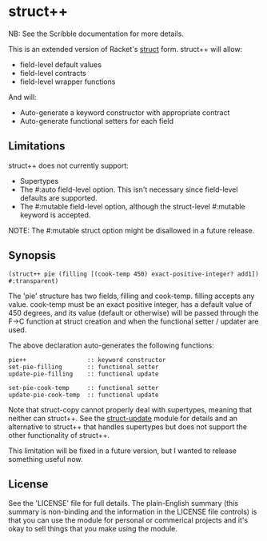 # struct++

NB:  See the Scribble documentation for more details.

This is an extended version of Racket's [struct](https://docs.racket-lang.org/reference/define-struct.html "structure declaration") form.  struct++ will allow:

* field-level default values
* field-level contracts
* field-level wrapper functions

And will:

* Auto-generate a keyword constructor with appropriate contract
* Auto-generate functional setters for each field

## Limitations 

struct++ does not currently support:

* Supertypes
* The #:auto field-level option.  This isn't necessary since field-level defaults are supported.
* The #:mutable field-level option, although the struct-level #:mutable keyword is accepted. 

NOTE:  The #:mutable struct option might be disallowed in a future release.

## Synopsis

```
(struct++ pie (filling [(cook-temp 450) exact-positive-integer? add1]) #:transparent)
```

The 'pie' structure has two fields, filling and cook-temp.  filling accepts any value.  cook-temp must be an exact positive integer, has a default value of 450 degrees, and its value (default or otherwise) will be passed through the F->C function at struct creation and when the functional setter / updater are used.  

The above declaration auto-generates the following functions:

~~~~
pie++                 :: keyword constructor
set-pie-filling       :: functional setter
update-pie-filling    :: functional update

set-pie-cook-temp     :: functional setter
update-pie-cook-temp  :: functional update
~~~~

Note that struct-copy cannot properly deal with supertypes, meaning that neither can struct++.  See the [struct-update](https://docs.racket-lang.org/struct-update/index.html "lexi-lambda functional updater module") module for details and an alternative to struct++ that handles supertypes but does not support the other functionality of struct++.

This limitation will be fixed in a future version, but I wanted to release something useful now.

## License

See the 'LICENSE' file for full details. The plain-English summary (this summary is non-binding and the information in the LICENSE file controls) is that you can use the module for personal or commerical projects and it's okay to sell things that you make using the module.
